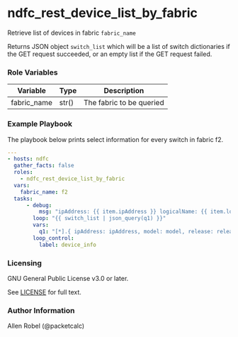 # ndfc_rest_device_list_by_fabric

Retrieve list of devices in fabric ``fabric_name``

Returns JSON object ``switch_list`` which will be a list of switch dictionaries
if the GET request succeeded, or an empty list if the GET request failed.

### Role Variables

Variable        | Type  | Description
----------------|-------|----------------------------------------
fabric_name     | str() | The fabric to be queried


### Example Playbook

The playbook below prints select information for every switch in fabric f2.

```yaml
---
- hosts: ndfc
  gather_facts: false
  roles:
    - ndfc_rest_device_list_by_fabric
  vars:
    fabric_name: f2
  tasks:
      - debug:
          msg: "ipAddress: {{ item.ipAddress }} logicalName: {{ item.logicalName }} model {{ item.model }} release {{ item.release }} serialNumber {{ item.serialNumber }}"
        loop: "{{ switch_list | json_query(q1) }}"
        vars:
          q1: "[*].{ ipAddress: ipAddress, model: model, release: release, logicalName: logicalName serialNumber: serialNumber }"
        loop_control:
          label: device_info
```

### Licensing

GNU General Public License v3.0 or later.

See [LICENSE](https://www.gnu.org/licenses/gpl-3.0.txt) for full text.

### Author Information

Allen Robel (@packetcalc)
